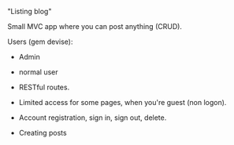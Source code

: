 "Listing blog"

Small MVC app where you can post anything (CRUD).

Users (gem devise):
- Admin
- normal user


- RESTful routes.
- Limited access for some pages, when you're guest (non logon).
- Account registration, sign in, sign out, delete.
- Creating posts
